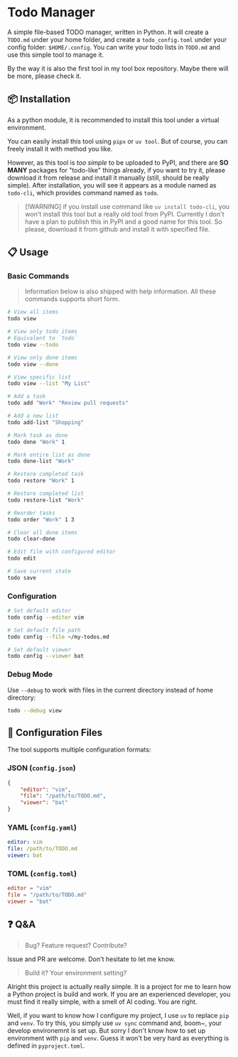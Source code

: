 # Todo Manager

A simple file-based TODO manager, written in Python. It will create a `TODO.md` under your home folder, and create a `todo_config.toml` under your config folder: `$HOME/.config`. You can write your todo lists in `TODO.md` and use this simple tool to manage it.

By the way it is also the first tool in my tool box repository. Maybe there will be more, please check it.

## 📦 Installation

As a python module, it is recommended to install this tool under a virtual environment.

You can easily install this tool using `pipx` or `uv tool`. But of course, you can freely install it with method you like. 

However, as this tool is *too simple* to be uploaded to PyPI, and there are **SO MANY** packages for "todo-like" things already, if you want to try it, please download it from release and install it manually (still, should be really simple). After installation, you will see it appears as a module named as `todo-cli`, which provides command named as `todo`.

> [!WARNING] if you install use command like `uv install todo-cli`, you won't install this tool but a really old tool from PyPI. Currently I don't have a plan to publish this in PyPI and a good name for this tool. So please, download it from github and install it with specified file.

## 📋 Usage

### Basic Commands

> Information below is also shipped with help information. All these commands supports short form. 

```bash
# View all items
todo view

# View only todo items  
# Equivalent to `todo`
todo view --todo

# View only done items
todo view --done

# View specific list
todo view --list "My List"

# Add a task
todo add "Work" "Review pull requests"

# Add a new list
todo add-list "Shopping"

# Mark task as done
todo done "Work" 1

# Mark entire list as done  
todo done-list "Work"

# Restore completed task
todo restore "Work" 1

# Restore completed list
todo restore-list "Work"

# Reorder tasks
todo order "Work" 1 3

# Clear all done items
todo clear-done

# Edit file with configured editor
todo edit

# Save current state
todo save
```

### Configuration

```bash
# Set default editor
todo config --editor vim

# Set default file path
todo config --file ~/my-todos.md

# Set default viewer
todo config --viewer bat
```

### Debug Mode

Use `--debug` to work with files in the current directory instead of home directory:

```bash
todo --debug view
```

## 🔧 Configuration Files

The tool supports multiple configuration formats:

### JSON (`config.json`)
```json
{
    "editor": "vim",
    "file": "/path/to/TODO.md", 
    "viewer": "bat"
}
```

### YAML (`config.yaml`)
```yaml
editor: vim
file: /path/to/TODO.md
viewer: bat
```

### TOML (`config.toml`)
```toml
editor = "vim"
file = "/path/to/TODO.md"
viewer = "bat"
```

## ❓ Q&A

> Bug? Feature request? Contribute?

Issue and PR are welcome. Don't hesitate to let me know.

> Build it? Your environment setting?

Alright this project is actually really simple. It is a project for me to learn how a Python project is build and work. If you are an experienced developer, you must find it really simple, with a smell of AI coding. You are right.

Well, if you want to know how I configure my project, I use `uv` to replace `pip` and `venv`. To try this, you simply use `uv sync` command and, boom~, your develop environemnt is set up. But sorry I don't know how to set up environment with `pip` and `venv`. Guess it won't be very hard as everything is defined in `pyproject.toml`.